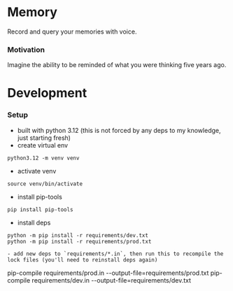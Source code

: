 # Memory
Record and query your memories with voice.

### Motivation
Imagine the ability to be reminded of what you were thinking five years ago.

# Development

### Setup
- built with python 3.12 (this is not forced by any deps to my knowledge, just starting fresh)
- create virtual env
```
python3.12 -m venv venv
```
- activate venv
```
source venv/bin/activate
```
- install pip-tools
```
pip install pip-tools
```
- install deps
```
python -m pip install -r requirements/dev.txt
python -m pip install -r requirements/prod.txt

- add new deps to `requirements/*.in`, then run this to recompile the lock files (you'll need to reinstall deps again)
```
pip-compile requirements/prod.in --output-file=requirements/prod.txt
pip-compile requirements/dev.in --output-file=requirements/dev.txt
```

